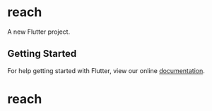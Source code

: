 # reach

A new Flutter project.

## Getting Started

For help getting started with Flutter, view our online
[documentation](https://flutter.io/).
# reach
